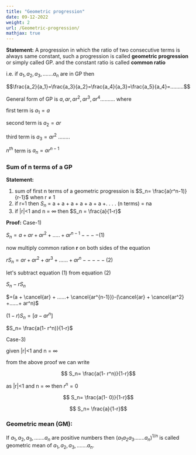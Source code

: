 ```yaml
---
title: "Geometric progression"
date: 09-12-2022
weight: 2
url: /Geometric-progression/
mathjax: true
---
```


**Statement:** A progression in which the ratio of two consecutive terms is always same constant, such a progression is called **geometric progression** or simply called
GP. and the constant ratio is called **common ratio** 

i.e. if $a_1,a_2,a_3,.......a_n$ are in GP then 

$$\frac{a_2}{a_1}=\frac{a_3}{a_2}=\frac{a_4}{a_3}=\frac{a_5}{a_4}=.........$$

General form of GP is $a, ar, ar^2, ar^3, ar^4 ..........$ where

first term is $a_1=a$

second term is $a_2=ar$

third term is $a_3=ar^2$
........

$n^{th}$ term is $a_n=ar^{n-1}$

### Sum of n terms of a GP

**Statement:** 
1) sum of first n terms of a geometric progression is $S_n= \frac{a(r^n-1)}{r-1}$ when r $\neq$ 1
2) if r=1 then $S_n$ = a + a + a + a + a + a +. . . . (n terms) = na
3) if |r|<1 and n = $\infty$ then $S_n = \frac{a}{1-r}$

**Proof:**
Case-1) 

$S_n= a+ar+ar^2+.....+ar^{n-1}----(1)$

now multiply common ration **r** on both sides of the equation
 
$rS_n =ar+ar^2+ar^3+......+ar^n-----(2)$
 
let's subtract equation (1) from equation (2)
 
$S_n- r S_n$

$=(a + \cancel{ar} + ......+ \cancel{ar^{n-1}})-(\cancel{ar} + \cancel{ar^2} +......+ ar^n)$

 
$(1- r) S_n= [a- ar^n]$
 
$S_n= \frac{a(1- r^n)}{1-r}$
 
Case-3) 

given |r|<1 and n = $\infty$ 

from the above proof we can write 

$$ S_n= \frac{a(1- r^n)}{1-r}$$

as |r|<1 and n = $\infty$ then $r^n = 0$

$$ S_n= \frac{a(1- 0)}{1-r}$$

$$ S_n= \frac{a}{1-r}$$

### Geometric mean (GM):

If  $a_1,a_2,a_3,.......a_n$ are positive numbers then $(a_1a_2a_3.......a_n)^{1/n}$ is called geometric mean of  $a_1,a_2,a_3,.......a_n$.
